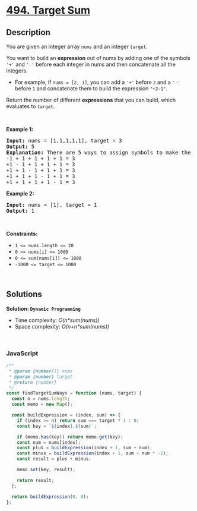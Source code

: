 # [494. Target Sum](https://leetcode.com/problems/target-sum)

## Description

<div class="elfjS" data-track-load="description_content"><p>You are given an integer array <code>nums</code> and an integer <code>target</code>.</p>

<p>You want to build an <strong>expression</strong> out of nums by adding one of the symbols <code>'+'</code> and <code>'-'</code> before each integer in nums and then concatenate all the integers.</p>

<ul>
	<li>For example, if <code>nums = [2, 1]</code>, you can add a <code>'+'</code> before <code>2</code> and a <code>'-'</code> before <code>1</code> and concatenate them to build the expression <code>"+2-1"</code>.</li>
</ul>

<p>Return the number of different <strong>expressions</strong> that you can build, which evaluates to <code>target</code>.</p>

<p>&nbsp;</p>
<p><strong class="example">Example 1:</strong></p>

<pre><strong>Input:</strong> nums = [1,1,1,1,1], target = 3
<strong>Output:</strong> 5
<strong>Explanation:</strong> There are 5 ways to assign symbols to make the sum of nums be target 3.
-1 + 1 + 1 + 1 + 1 = 3
+1 - 1 + 1 + 1 + 1 = 3
+1 + 1 - 1 + 1 + 1 = 3
+1 + 1 + 1 - 1 + 1 = 3
+1 + 1 + 1 + 1 - 1 = 3
</pre>

<p><strong class="example">Example 2:</strong></p>

<pre><strong>Input:</strong> nums = [1], target = 1
<strong>Output:</strong> 1
</pre>

<p>&nbsp;</p>
<p><strong>Constraints:</strong></p>

<ul>
	<li><code>1 &lt;= nums.length &lt;= 20</code></li>
	<li><code>0 &lt;= nums[i] &lt;= 1000</code></li>
	<li><code>0 &lt;= sum(nums[i]) &lt;= 1000</code></li>
	<li><code>-1000 &lt;= target &lt;= 1000</code></li>
</ul>
</div>

<p>&nbsp;</p>

## Solutions

**Solution: `Dynamic Programming`**

- Time complexity: <em>O(n\*sum(nums))</em>
- Space complexity: <em>O(n+n\*sum(nums))</em>

<p>&nbsp;</p>

### **JavaScript**

```js
/**
 * @param {number[]} nums
 * @param {number} target
 * @return {number}
 */
const findTargetSumWays = function (nums, target) {
  const n = nums.length;
  const memo = new Map();

  const buildExpression = (index, sum) => {
    if (index >= n) return sum === target ? 1 : 0;
    const key = `${index},${sum}`;

    if (memo.has(key)) return memo.get(key);
    const num = nums[index];
    const plus = buildExpression(index + 1, sum + num);
    const minus = buildExpression(index + 1, sum + num * -1);
    const result = plus + minus;

    memo.set(key, result);

    return result;
  };

  return buildExpression(0, 0);
};
```
